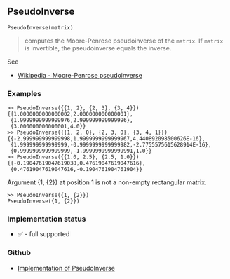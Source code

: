 ## PseudoInverse

```
PseudoInverse(matrix)
```

> computes the Moore-Penrose pseudoinverse of the `matrix`. If `matrix` is invertible, the pseudoinverse equals the inverse.

See
* [Wikipedia - Moore-Penrose pseudoinverse](https://en.wikipedia.org/wiki/Moore%E2%80%93Penrose_pseudoinverse)
 
### Examples

```
>> PseudoInverse({{1, 2}, {2, 3}, {3, 4}})
{{1.0000000000000002,2.000000000000001},
 {1.9999999999999976,2.999999999999996},
 {3.000000000000001,4.0}}
>> PseudoInverse({{1, 2, 0}, {2, 3, 0}, {3, 4, 1}})
{{-2.999999999999998,1.9999999999999967,4.440892098500626E-16},
 {1.999999999999999,-0.9999999999999982,-2.7755575615628914E-16},
 {0.9999999999999999,-1.9999999999999991,1.0}}
>> PseudoInverse({{1.0, 2.5}, {2.5, 1.0}}) 
{{-0.19047619047619038,0.47619047619047616},
 {0.47619047619047616,-0.1904761904761904}}
```

Argument {1, {2}} at position 1 is not a non-empty rectangular matrix.

``` 
>> PseudoInverse({1, {2}})
PseudoInverse({1, {2}})
```






### Implementation status

* &#x2705; - full supported

### Github

* [Implementation of PseudoInverse](https://github.com/axkr/symja_android_library/blob/master/symja_android_library/matheclipse-core/src/main/java/org/matheclipse/core/builtin/LinearAlgebra.java#L5051) 
